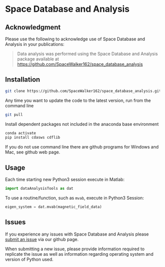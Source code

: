# Space Database and Analysis
## Acknowledgment

Please use the following to acknowledge use of Space Database and Analysis in your publications:

> Data analysis was performed using the Space Database and Analysis package available at https://github.com/SpaceWalker162/space_database_analysis

## Installation

```sh
git clone https://github.com/SpaceWalker162/space_database_analysis.git
```

Any time you want to update the code to the latest version, run from the command line

```sh
git pull
```

Install dependent packages not included in the anaconda base environment
```sh
conda activate
pip install cdasws cdflib
```

If you do not use command line there are github programs for Windows and Mac, see github web page.

## Usage

Each time starting new Python3 session execute in Matlab:

```python
import dataAnalysisTools as dat
```

To use a routine/function, such as `mvab`, execute in Python3 Session:

```python
eigen_system = dat.mvab(magnetic_field_data)
```

## Issues

If you experience any issues with Space Database and Analysis please [submit an issue](https://github.com/SpaceWalker162/space_database_analysis/issues) via our github page.

When submitting a new issue, please provide information required to replicate the issue as well as information regarding operating system and version of Python used.
